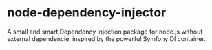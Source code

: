# node-dependency-injector
A small and smart Dependency injection package for node.js without external dependencie, 
inspired by the powerful Symfony DI container.

